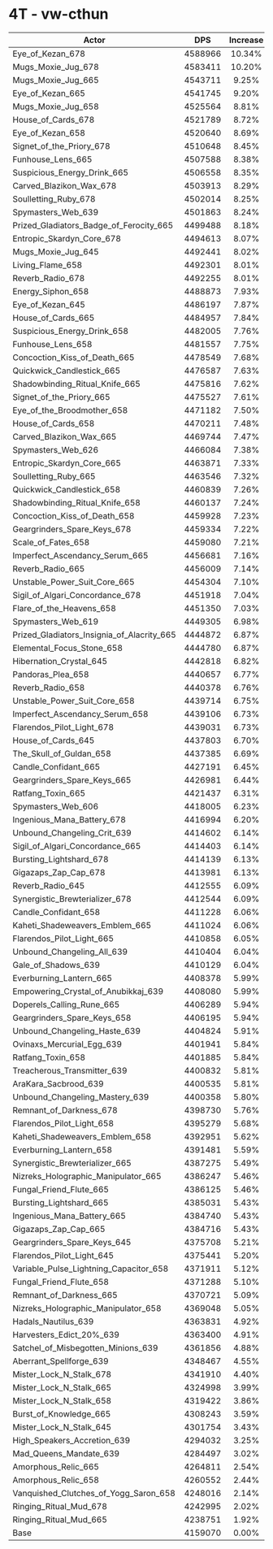 # 4T - vw-cthun
| Actor | DPS | Increase |
|---|:---:|:---:|
|Eye_of_Kezan_678|4588966|10.34%|
|Mugs_Moxie_Jug_678|4583411|10.20%|
|Mugs_Moxie_Jug_665|4543711|9.25%|
|Eye_of_Kezan_665|4541745|9.20%|
|Mugs_Moxie_Jug_658|4525564|8.81%|
|House_of_Cards_678|4521789|8.72%|
|Eye_of_Kezan_658|4520640|8.69%|
|Signet_of_the_Priory_678|4510648|8.45%|
|Funhouse_Lens_665|4507588|8.38%|
|Suspicious_Energy_Drink_665|4506558|8.35%|
|Carved_Blazikon_Wax_678|4503913|8.29%|
|Soulletting_Ruby_678|4502014|8.25%|
|Spymasters_Web_639|4501863|8.24%|
|Prized_Gladiators_Badge_of_Ferocity_665|4499488|8.18%|
|Entropic_Skardyn_Core_678|4494613|8.07%|
|Mugs_Moxie_Jug_645|4492441|8.02%|
|Living_Flame_658|4492301|8.01%|
|Reverb_Radio_678|4492255|8.01%|
|Energy_Siphon_658|4488873|7.93%|
|Eye_of_Kezan_645|4486197|7.87%|
|House_of_Cards_665|4484957|7.84%|
|Suspicious_Energy_Drink_658|4482005|7.76%|
|Funhouse_Lens_658|4481557|7.75%|
|Concoction_Kiss_of_Death_665|4478549|7.68%|
|Quickwick_Candlestick_665|4476587|7.63%|
|Shadowbinding_Ritual_Knife_665|4475816|7.62%|
|Signet_of_the_Priory_665|4475527|7.61%|
|Eye_of_the_Broodmother_658|4471182|7.50%|
|House_of_Cards_658|4470211|7.48%|
|Carved_Blazikon_Wax_665|4469744|7.47%|
|Spymasters_Web_626|4466084|7.38%|
|Entropic_Skardyn_Core_665|4463871|7.33%|
|Soulletting_Ruby_665|4463546|7.32%|
|Quickwick_Candlestick_658|4460839|7.26%|
|Shadowbinding_Ritual_Knife_658|4460137|7.24%|
|Concoction_Kiss_of_Death_658|4459928|7.23%|
|Geargrinders_Spare_Keys_678|4459334|7.22%|
|Scale_of_Fates_658|4459080|7.21%|
|Imperfect_Ascendancy_Serum_665|4456681|7.16%|
|Reverb_Radio_665|4456009|7.14%|
|Unstable_Power_Suit_Core_665|4454304|7.10%|
|Sigil_of_Algari_Concordance_678|4451918|7.04%|
|Flare_of_the_Heavens_658|4451350|7.03%|
|Spymasters_Web_619|4449305|6.98%|
|Prized_Gladiators_Insignia_of_Alacrity_665|4444872|6.87%|
|Elemental_Focus_Stone_658|4444780|6.87%|
|Hibernation_Crystal_645|4442818|6.82%|
|Pandoras_Plea_658|4440657|6.77%|
|Reverb_Radio_658|4440378|6.76%|
|Unstable_Power_Suit_Core_658|4439714|6.75%|
|Imperfect_Ascendancy_Serum_658|4439106|6.73%|
|Flarendos_Pilot_Light_678|4439031|6.73%|
|House_of_Cards_645|4437803|6.70%|
|The_Skull_of_Guldan_658|4437385|6.69%|
|Candle_Confidant_665|4427191|6.45%|
|Geargrinders_Spare_Keys_665|4426981|6.44%|
|Ratfang_Toxin_665|4421437|6.31%|
|Spymasters_Web_606|4418005|6.23%|
|Ingenious_Mana_Battery_678|4416994|6.20%|
|Unbound_Changeling_Crit_639|4414602|6.14%|
|Sigil_of_Algari_Concordance_665|4414403|6.14%|
|Bursting_Lightshard_678|4414139|6.13%|
|Gigazaps_Zap_Cap_678|4413981|6.13%|
|Reverb_Radio_645|4412555|6.09%|
|Synergistic_Brewterializer_678|4412544|6.09%|
|Candle_Confidant_658|4411228|6.06%|
|Kaheti_Shadeweavers_Emblem_665|4411024|6.06%|
|Flarendos_Pilot_Light_665|4410858|6.05%|
|Unbound_Changeling_All_639|4410404|6.04%|
|Gale_of_Shadows_639|4410129|6.04%|
|Everburning_Lantern_665|4408378|5.99%|
|Empowering_Crystal_of_Anubikkaj_639|4408080|5.99%|
|Doperels_Calling_Rune_665|4406289|5.94%|
|Geargrinders_Spare_Keys_658|4406195|5.94%|
|Unbound_Changeling_Haste_639|4404824|5.91%|
|Ovinaxs_Mercurial_Egg_639|4401941|5.84%|
|Ratfang_Toxin_658|4401885|5.84%|
|Treacherous_Transmitter_639|4400832|5.81%|
|AraKara_Sacbrood_639|4400535|5.81%|
|Unbound_Changeling_Mastery_639|4400358|5.80%|
|Remnant_of_Darkness_678|4398730|5.76%|
|Flarendos_Pilot_Light_658|4395279|5.68%|
|Kaheti_Shadeweavers_Emblem_658|4392951|5.62%|
|Everburning_Lantern_658|4391481|5.59%|
|Synergistic_Brewterializer_665|4387275|5.49%|
|Nizreks_Holographic_Manipulator_665|4386247|5.46%|
|Fungal_Friend_Flute_665|4386125|5.46%|
|Bursting_Lightshard_665|4385031|5.43%|
|Ingenious_Mana_Battery_665|4384740|5.43%|
|Gigazaps_Zap_Cap_665|4384716|5.43%|
|Geargrinders_Spare_Keys_645|4375708|5.21%|
|Flarendos_Pilot_Light_645|4375441|5.20%|
|Variable_Pulse_Lightning_Capacitor_658|4371911|5.12%|
|Fungal_Friend_Flute_658|4371288|5.10%|
|Remnant_of_Darkness_665|4370721|5.09%|
|Nizreks_Holographic_Manipulator_658|4369048|5.05%|
|Hadals_Nautilus_639|4363831|4.92%|
|Harvesters_Edict_20%_639|4363400|4.91%|
|Satchel_of_Misbegotten_Minions_639|4361856|4.88%|
|Aberrant_Spellforge_639|4348467|4.55%|
|Mister_Lock_N_Stalk_678|4341910|4.40%|
|Mister_Lock_N_Stalk_665|4324998|3.99%|
|Mister_Lock_N_Stalk_658|4319422|3.86%|
|Burst_of_Knowledge_665|4308243|3.59%|
|Mister_Lock_N_Stalk_645|4301754|3.43%|
|High_Speakers_Accretion_639|4294032|3.25%|
|Mad_Queens_Mandate_639|4284497|3.02%|
|Amorphous_Relic_665|4264811|2.54%|
|Amorphous_Relic_658|4260552|2.44%|
|Vanquished_Clutches_of_Yogg_Saron_658|4248016|2.14%|
|Ringing_Ritual_Mud_678|4242995|2.02%|
|Ringing_Ritual_Mud_665|4238751|1.92%|
|Base|4159070|0.00%|
